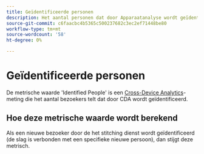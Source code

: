 ```yaml
---
title: Geïdentificeerde personen
description: Het aantal personen dat door Apparaatanalyse wordt geïdentificeerd.
source-git-commit: c6faacbc4b5365c500237682c3ec2ef71448be80
workflow-type: tm+mt
source-wordcount: '58'
ht-degree: 0%

---
```


# Geïdentificeerde personen

De metrische waarde &#39;Identified People&#39; is een [Cross-Device Analytics](../cda/overview.md)-meting die het aantal bezoekers telt dat door CDA wordt geïdentificeerd.

## Hoe deze metrische waarde wordt berekend

Als een nieuwe bezoeker door de het stitching dienst wordt geïdentificeerd (de slag is verbonden met een specifieke nieuwe persoon), dan stijgt deze metrisch.
